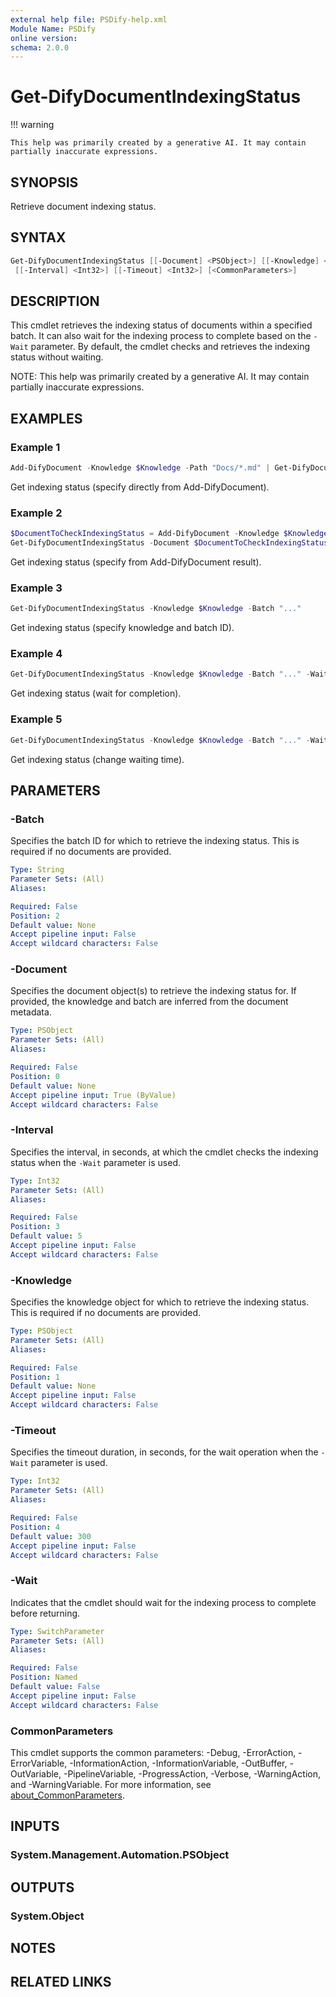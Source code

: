 ```yaml
---
external help file: PSDify-help.xml
Module Name: PSDify
online version:
schema: 2.0.0
---
```


# Get-DifyDocumentIndexingStatus

!!! warning

    This help was primarily created by a generative AI. It may contain partially inaccurate expressions.

## SYNOPSIS

Retrieve document indexing status.

## SYNTAX

```powershell
Get-DifyDocumentIndexingStatus [[-Document] <PSObject>] [[-Knowledge] <PSObject>] [[-Batch] <String>] [-Wait]
 [[-Interval] <Int32>] [[-Timeout] <Int32>] [<CommonParameters>]
```

## DESCRIPTION

This cmdlet retrieves the indexing status of documents within a specified batch. It can also wait for the indexing process to complete based on the `-Wait` parameter. By default, the cmdlet checks and retrieves the indexing status without waiting.

NOTE: This help was primarily created by a generative AI. It may contain partially inaccurate expressions.

## EXAMPLES

### Example 1

```powershell
Add-DifyDocument -Knowledge $Knowledge -Path "Docs/*.md" | Get-DifyDocumentIndexingStatus
```

Get indexing status (specify directly from Add-DifyDocument).

### Example 2

```powershell
$DocumentToCheckIndexingStatus = Add-DifyDocument -Knowledge $Knowledge -Path "Docs/*.md"
Get-DifyDocumentIndexingStatus -Document $DocumentToCheckIndexingStatus
```

Get indexing status (specify from Add-DifyDocument result).

### Example 3

```powershell
Get-DifyDocumentIndexingStatus -Knowledge $Knowledge -Batch "..."
```

Get indexing status (specify knowledge and batch ID).

### Example 4

```powershell
Get-DifyDocumentIndexingStatus -Knowledge $Knowledge -Batch "..." -Wait
```

Get indexing status (wait for completion).

### Example 5

```powershell
Get-DifyDocumentIndexingStatus -Knowledge $Knowledge -Batch "..." -Wait -Interval 10 -Timeout 600
```

Get indexing status (change waiting time).

## PARAMETERS

### -Batch

Specifies the batch ID for which to retrieve the indexing status. This is required if no documents are provided.

```yaml
Type: String
Parameter Sets: (All)
Aliases:

Required: False
Position: 2
Default value: None
Accept pipeline input: False
Accept wildcard characters: False
```

### -Document

Specifies the document object(s) to retrieve the indexing status for. If provided, the knowledge and batch are inferred from the document metadata.

```yaml
Type: PSObject
Parameter Sets: (All)
Aliases:

Required: False
Position: 0
Default value: None
Accept pipeline input: True (ByValue)
Accept wildcard characters: False
```

### -Interval

Specifies the interval, in seconds, at which the cmdlet checks the indexing status when the `-Wait` parameter is used.

```yaml
Type: Int32
Parameter Sets: (All)
Aliases:

Required: False
Position: 3
Default value: 5
Accept pipeline input: False
Accept wildcard characters: False
```

### -Knowledge

Specifies the knowledge object for which to retrieve the indexing status. This is required if no documents are provided.

```yaml
Type: PSObject
Parameter Sets: (All)
Aliases:

Required: False
Position: 1
Default value: None
Accept pipeline input: False
Accept wildcard characters: False
```

### -Timeout

Specifies the timeout duration, in seconds, for the wait operation when the `-Wait` parameter is used.

```yaml
Type: Int32
Parameter Sets: (All)
Aliases:

Required: False
Position: 4
Default value: 300
Accept pipeline input: False
Accept wildcard characters: False
```

### -Wait

Indicates that the cmdlet should wait for the indexing process to complete before returning.

```yaml
Type: SwitchParameter
Parameter Sets: (All)
Aliases:

Required: False
Position: Named
Default value: False
Accept pipeline input: False
Accept wildcard characters: False
```

### CommonParameters

This cmdlet supports the common parameters: -Debug, -ErrorAction, -ErrorVariable, -InformationAction, -InformationVariable, -OutBuffer, -OutVariable, -PipelineVariable, -ProgressAction, -Verbose, -WarningAction, and -WarningVariable. For more information, see [about_CommonParameters](http://go.microsoft.com/fwlink/?LinkID=113216).

## INPUTS

### System.Management.Automation.PSObject

## OUTPUTS

### System.Object

## NOTES

## RELATED LINKS
